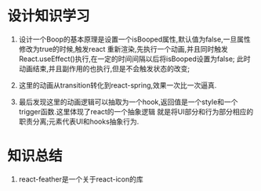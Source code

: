# 设计知识学习

1. 设计一个Boop的基本原理是设置一个isBooped属性,默认值为false,一旦属性修改为true的时候,触发react
   重新渲染,先执行一个动画,并且同时触发React.useEffect()执行,在一定的时间间隔以后将isBooped设置为false;
   此时动画结束,并且副作用的也执行,但是不会触发状态的改变;

2. 这里的动画从transition转化到react-spring,效果一次比一次逼真.

3. 最后发现这里的动画逻辑可以抽取为一个hook,返回值是一个style和一个trigger函数.这里体现了react的一个抽象逻辑
   就是将UI部分和行为部分相应的职责分离;元素代表UI和hooks抽象行为.

# 知识总结

1. react-feather是一个关于react-icon的库
